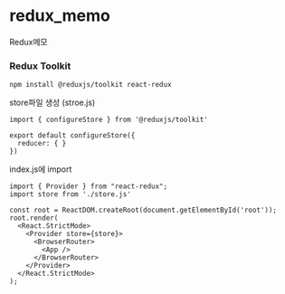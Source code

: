 # redux_memo
Redux메모

### Redux Toolkit
`npm install @reduxjs/toolkit react-redux`

store파일 생성 (stroe.js)
```
import { configureStore } from '@reduxjs/toolkit'

export default configureStore({
  reducer: { }
}) 
```

index.js에 import
```
import { Provider } from "react-redux";
import store from './store.js'

const root = ReactDOM.createRoot(document.getElementById('root'));
root.render(
  <React.StrictMode>
    <Provider store={store}>
      <BrowserRouter>
        <App />
      </BrowserRouter>
    </Provider>
  </React.StrictMode>
); 
```
